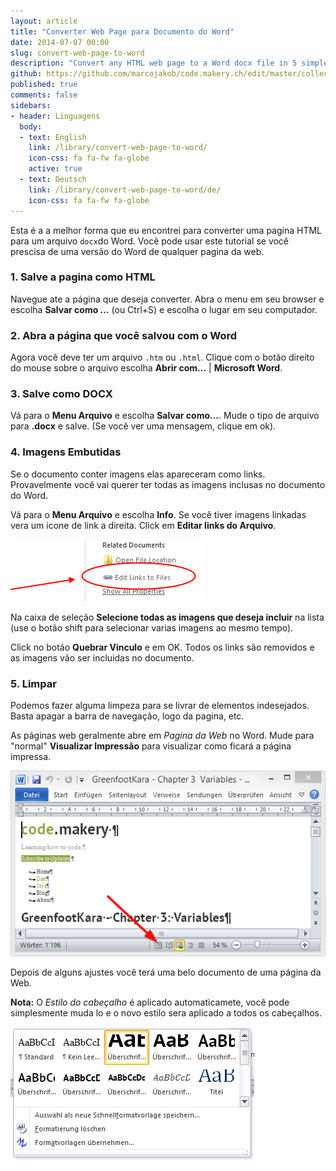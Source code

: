 ```yaml
---
layout: article
title: "Converter Web Page para Documento do Word"
date: 2014-07-07 00:00
slug: convert-web-page-to-word
description: "Convert any HTML web page to a Word docx file in 5 simple steps."
github: https://github.com/marcojakob/code.makery.ch/edit/master/collections/library/convert-web-page-to-word.md
published: true
comments: false
sidebars:
- header: Linguagens
  body:
  - text: English
    link: /library/convert-web-page-to-word/
    icon-css: fa fa-fw fa-globe
    active: true
  - text: Deutsch
    link: /library/convert-web-page-to-word/de/
    icon-css: fa fa-fw fa-globe
---
```


Esta é a a melhor forma que eu encontrei para converter uma pagina HTML para um arquivo `docx`do  Word.  Você pode usar este  tutorial se você prescisa de uma versão do Word de qualquer pagina da web. 


### 1. Salve a pagina como HTML

Navegue ate a página que deseja converter. Abra o menu em seu browser e escolha **Salvar como ...** (ou Ctrl+S) e escolha o lugar em seu computador.


### 2. Abra a página que você salvou com o Word

Agora você deve ter um  arquivo `.htm` ou `.html`. Clique com o botão direito do mouse sobre o arquivo escolha **Abrir com...** | **Microsoft Word**.


### 3. Salve como DOCX

Vá para o **Menu Arquivo** e escolha **Salvar como...**. Mude o tipo de arquivo para **.docx** e salve. (Se você ver uma mensagem, clique em ok).


### 4. Imagens Embutidas

Se o documento conter imagens elas apareceram como links. Provavelmente você vai querer ter todas as imagens inclusas no documento do Word.

Vá para o **Menu Arquivo** e escolha **Info**. Se você tiver imagens linkadas vera um icone de link a direita. Click em **Editar links do Arquivo**.

![Links to Files](/assets/library/convert-web-page-to-word/links-to-files.png)

Na caixa de seleção **Selecione todas as imagens que deseja incluir** na lista (use o botão shift para selecionar varias imagens ao mesmo tempo).

Click no botão **Quebrar Vinculo** e em OK. Todos os links são removidos e as imagens vão ser incluidas no documento.


### 5. Limpar

Podemos fazer alguma limpeza para se livrar de elementos indesejados. Basta apagar a barra de navegação, logo da pagina, etc.

As páginas web geralmente abre em *Pagina da Web* no Word. Mude para "normal" **Visualizar Impressão** para visualizar como ficará a página impressa.

![Print Layout View](/assets/library/convert-web-page-to-word/print-layout-view.png)

Depois de alguns ajustes você terá uma belo documento de uma página da Web.

**Nota:** O *Estilo do cabeçalho* é aplicado automaticamete, você pode simplesmente muda lo e o novo estilo sera aplicado a todos os cabeçalhos.

![Heading Styles](/assets/library/convert-web-page-to-word/heading-styles.png)

